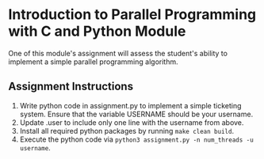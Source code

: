 # Introduction to Parallel Programming with C and Python Module
One of this module's assignment will assess the student's ability to implement a simple parallel programming algorithm.

## Assignment Instructions
1. Write python code in assignment.py to implement a simple ticketing system.  Ensure that the variable USERNAME should be your username.
2. Update .user to include only one line with the username from above.
3. Install all required python packages by running ```make clean build```.
4. Execute the python code via ```python3 assignment.py -n num_threads -u username```.